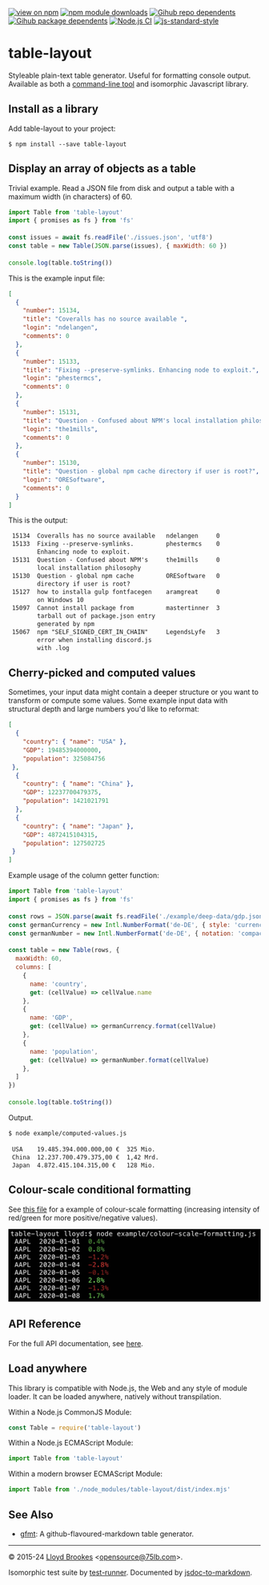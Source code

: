 [![view on npm](https://badgen.net/npm/v/table-layout)](https://www.npmjs.org/package/table-layout)
[![npm module downloads](https://badgen.net/npm/dt/table-layout)](https://www.npmjs.org/package/table-layout)
[![Gihub repo dependents](https://badgen.net/github/dependents-repo/75lb/table-layout)](https://github.com/75lb/table-layout/network/dependents?dependent_type=REPOSITORY)
[![Gihub package dependents](https://badgen.net/github/dependents-pkg/75lb/table-layout)](https://github.com/75lb/table-layout/network/dependents?dependent_type=PACKAGE)
[![Node.js CI](https://github.com/75lb/table-layout/actions/workflows/node.js.yml/badge.svg)](https://github.com/75lb/table-layout/actions/workflows/node.js.yml)
[![js-standard-style](https://img.shields.io/badge/code%20style-standard-brightgreen.svg)](https://github.com/feross/standard)

# table-layout

Styleable plain-text table generator. Useful for formatting console output. Available as both a [command-line tool](https://github.com/75lb/table-layout-cli) and isomorphic Javascript library.

## Install as a library

Add table-layout to your project:

```
$ npm install --save table-layout
```

## Display an array of objects as a table

Trivial example. Read a JSON file from disk and output a table with a maximum width (in characters) of 60.

```js
import Table from 'table-layout'
import { promises as fs } from 'fs'

const issues = await fs.readFile('./issues.json', 'utf8')
const table = new Table(JSON.parse(issues), { maxWidth: 60 })

console.log(table.toString())

```

This is the example input file:

```json
[
  {
    "number": 15134,
    "title": "Coveralls has no source available ",
    "login": "ndelangen",
    "comments": 0
  },
  {
    "number": 15133,
    "title": "Fixing --preserve-symlinks. Enhancing node to exploit.",
    "login": "phestermcs",
    "comments": 0
  },
  {
    "number": 15131,
    "title": "Question - Confused about NPM's local installation philosophy",
    "login": "the1mills",
    "comments": 0
  },
  {
    "number": 15130,
    "title": "Question - global npm cache directory if user is root?",
    "login": "ORESoftware",
    "comments": 0
  }
]
```

This is the output:

```
 15134  Coveralls has no source available   ndelangen     0
 15133  Fixing --preserve-symlinks.         phestermcs    0
        Enhancing node to exploit.
 15131  Question - Confused about NPM's     the1mills     0
        local installation philosophy
 15130  Question - global npm cache         ORESoftware   0
        directory if user is root?
 15127  how to installa gulp fontfacegen    aramgreat     0
        on Windows 10
 15097  Cannot install package from         mastertinner  3
        tarball out of package.json entry
        generated by npm
 15067  npm "SELF_SIGNED_CERT_IN_CHAIN"     LegendsLyfe   3
        error when installing discord.js
        with .log
```

## Cherry-picked and computed values

Sometimes, your input data might contain a deeper structure or you want to transform or compute some values. Some example input data with structural depth and large numbers you'd like to reformat:

```json
[
  {
    "country": { "name": "USA" },
    "GDP": 19485394000000,
    "population": 325084756
 },
  {
    "country": { "name": "China" },
    "GDP": 12237700479375,
    "population": 1421021791
  },
  {
    "country": { "name": "Japan" },
    "GDP": 4872415104315,
    "population": 127502725
 }
]
```

Example usage of the column getter function: 

```js
import Table from 'table-layout'
import { promises as fs } from 'fs'

const rows = JSON.parse(await fs.readFile('./example/deep-data/gdp.json', 'utf8'))
const germanCurrency = new Intl.NumberFormat('de-DE', { style: 'currency', currency: 'EUR' })
const germanNumber = new Intl.NumberFormat('de-DE', { notation: 'compact', maximumSignificantDigits: 3, maximumFractionDigits: 0 })

const table = new Table(rows, {
  maxWidth: 60,
  columns: [
    {
      name: 'country',
      get: (cellValue) => cellValue.name
    },
    {
      name: 'GDP',
      get: (cellValue) => germanCurrency.format(cellValue)
    },
    {
      name: 'population',
      get: (cellValue) => germanNumber.format(cellValue)
    },
  ]
})

console.log(table.toString())
```

Output.

```
$ node example/computed-values.js

 USA    19.485.394.000.000,00 €  325 Mio.
 China  12.237.700.479.375,00 €  1,42 Mrd.
 Japan  4.872.415.104.315,00 €   128 Mio.
 ```

## Colour-scale conditional formatting

See [this file](https://github.com/75lb/table-layout/blob/master/example/colour-scale-formatting.js) for a example of colour-scale formatting (increasing intensity of red/green for more positive/negative values).

<img src="https://raw.githubusercontent.com/75lb/table-layout/master/example/colour-scale.jpg" width="600px" title="Colour-scale">

## API Reference

For the full API documentation, see [here](https://github.com/75lb/table-layout/blob/master/docs/API.md).

## Load anywhere

This library is compatible with Node.js, the Web and any style of module loader. It can be loaded anywhere, natively without transpilation.

Within a Node.js CommonJS Module:

```js
const Table = require('table-layout')
```

Within a Node.js ECMAScript Module:

```js
import Table from 'table-layout'
```

Within a modern browser ECMAScript Module:

```js
import Table from './node_modules/table-layout/dist/index.mjs'
```

## See Also 

* [gfmt](https://github.com/75lb/gfmt): A github-flavoured-markdown table generator. 

* * *

&copy; 2015-24 [Lloyd Brookes](https://github.com/75lb) \<opensource@75lb.com\>.

Isomorphic test suite by [test-runner](https://github.com/test-runner-js/test-runner). Documented by [jsdoc-to-markdown](https://github.com/jsdoc2md/jsdoc-to-markdown).
